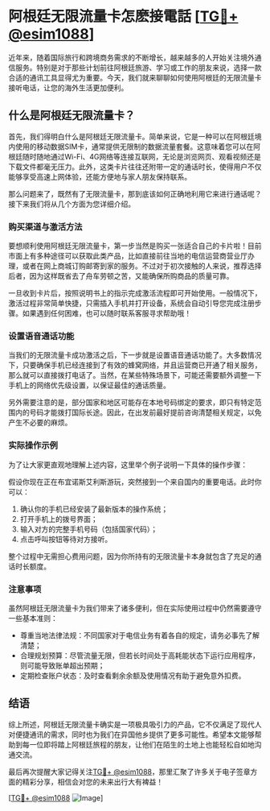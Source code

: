 # 阿根廷无限流量卡怎麽接電話 [[TG💪+ @esim1088](https://t.me/s/esim1088)]

近年来，随着国际旅行和跨境商务需求的不断增长，越来越多的人开始关注境外通信服务。特别是对于那些计划前往阿根廷旅游、学习或工作的朋友来说，选择一款合适的通讯工具显得尤为重要。今天，我们就来聊聊如何使用阿根廷的无限流量卡接听电话，让您的海外生活更加便利。

## 什么是阿根廷无限流量卡？

首先，我们得明白什么是阿根廷无限流量卡。简单来说，它是一种可以在阿根廷境内使用的移动数据SIM卡，通常提供无限制的数据流量套餐。这意味着您可以在阿根廷随时随地通过Wi-Fi、4G网络等连接互联网，无论是浏览网页、观看视频还是下载文件都毫无压力。此外，这类卡片往往还附带一定的通话时长，使得用户不仅能够享受高速上网体验，还能方便地与家人朋友保持联系。

那么问题来了，既然有了无限流量卡，那到底该如何正确地利用它来进行通话呢？接下来我们将从几个方面为您详细介绍。

### 购买渠道与激活方法

要想顺利使用阿根廷无限流量卡，第一步当然是购买一张适合自己的卡片啦！目前市面上有多种途径可以获取此类产品，比如直接前往当地的电信运营商营业厅办理，或者在网上商城订购邮寄到家的服务。不过对于初次接触的人来说，推荐选择后者，因为这样既省去了舟车劳顿之苦，又能确保所购商品的质量可靠。

一旦收到卡片后，按照说明书上的指示完成激活流程即可开始使用。一般情况下，激活过程非常简单快捷，只需插入手机并打开设备，系统会自动引导您完成注册步骤。如果遇到任何困难，也可以随时联系客服寻求帮助哦！

### 设置语音通话功能

当我们的无限流量卡成功激活之后，下一步就是设置语音通话功能了。大多数情况下，只要确保手机已经连接到了有效的蜂窝网络，并且运营商已开通了相关服务，那么就可以直接拨打电话了。当然，在某些特殊场景下，可能还需要额外调整一下手机上的网络优先级设置，以保证最佳的通话质量。

另外需要注意的是，部分国家和地区可能存在本地号码绑定的要求，即只有特定范围内的号码才能拨打国际长途。因此，在出发前最好提前咨询清楚相关规定，以免产生不必要的麻烦。

### 实际操作示例

为了让大家更直观地理解上述内容，这里举个例子说明一下具体的操作步骤：

假设你现在正在布宜诺斯艾利斯游玩，突然接到一个来自国内的重要电话。此时你可以：

1. 确认你的手机已经安装了最新版本的操作系统；
2. 打开手机上的拨号界面；
3. 输入对方的完整手机号码（包括国家代码）；
4. 点击呼叫按钮等待对方接听。

整个过程中无需担心费用问题，因为你所持有的无限流量卡本身就包含了充足的通话时长额度。

### 注意事项

虽然阿根廷无限流量卡为我们带来了诸多便利，但在实际使用过程中仍然需要遵守一些基本准则：

- 尊重当地法律法规：不同国家对于电信业务有着各自的规定，请务必事先了解清楚；
- 合理规划预算：尽管流量无限，但若长时间处于高耗能状态下运行应用程序，则可能导致账单超出预期；
- 定期检查账户状态：及时查看剩余余额及使用情况有助于避免意外扣费。

## 结语

综上所述，阿根廷无限流量卡确实是一项极具吸引力的产品，它不仅满足了现代人对便捷通讯的需求，同时也为我们在异国他乡提供了更多可能性。希望本文能够帮助到每一位即将踏上阿根廷旅程的朋友，让他们在陌生的土地上也能轻松自如地沟通交流。

最后再次提醒大家记得关注[TG💪+ @esim1088](https://t.me/s/esim1088)，那里汇聚了许多关于电子签章方面的精彩分享，相信会对您的未来出行大有裨益！

[[TG💪+ @esim1088](https://t.me/s/esim1088) ![Image](https://i.postimg.cc/4NQfJmqS/Snipaste-2025-05-13-00-14-12.png)]